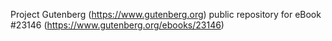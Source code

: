 Project Gutenberg (https://www.gutenberg.org) public repository for eBook #23146 (https://www.gutenberg.org/ebooks/23146)
